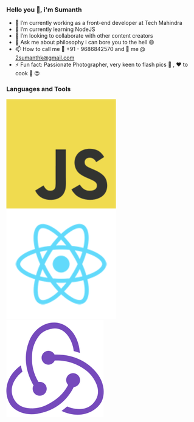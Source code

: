 ### Hello you 👋, i'm Sumanth 

- 🔭 I’m currently working as a front-end developer at Tech Mahindra
- 🌱 I’m currently learning NodeJS
- 👯 I’m looking to collaborate with other content creators
- 💬 Ask me about philosophy i can bore you to the hell :smile:
- 📫 How to call me :calling: +91 - 9686842570 and :e-mail: me @ 2sumanthk@gmail.com
- ⚡ Fun fact: Passionate Photographer, very keen to flash pics :camera_flash: , :heart: to cook :poultry_leg: :heart_eyes:

### Languages and Tools

![JS Logo](https://raw.githubusercontent.com/github/explore/80688e429a7d4ef2fca1e82350fe8e3517d3494d/topics/javascript/javascript.png) ![React Logo](https://raw.githubusercontent.com/github/explore/80688e429a7d4ef2fca1e82350fe8e3517d3494d/topics/react/react.png) ![Redux logo](https://raw.githubusercontent.com/devicons/devicon/master/icons/redux/redux-original.svg) 
